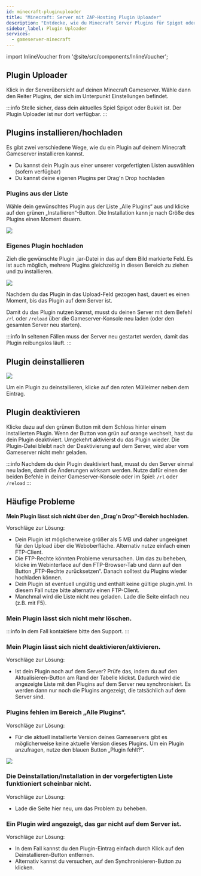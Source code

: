 ```yaml
---
id: minecraft-pluginuploader
title: "Minecraft: Server mit ZAP-Hosting Plugin Uploader"
description: "Entdecke, wie du Minecraft Server Plugins für Spigot oder Bukkit einfach verwaltest und dein Spielerlebnis verbesserst → Jetzt mehr erfahren"
sidebar_label: Plugin Uploader
services:
  - gameserver-minecraft
---
```


import InlineVoucher from '@site/src/components/InlineVoucher';

<InlineVoucher />

## Plugin Uploader

Klick in der Serverübersicht auf deinen Minecraft Gameserver. Wähle dann den Reiter Plugins, der sich im Unterpunkt Einstellungen befindet.

:::info
Stelle sicher, dass dein aktuelles Spiel Spigot oder Bukkit ist. Der Plugin Uploader ist nur dort verfügbar.
:::

## Plugins installieren/hochladen

Es gibt zwei verschiedene Wege, wie du ein Plugin auf deinem Minecraft Gameserver installieren kannst.

- Du kannst dein Plugin aus einer unserer vorgefertigten Listen auswählen (sofern verfügbar)
- Du kannst deine eigenen Plugins per Drag'n Drop hochladen

### Plugins aus der Liste

Wähle dein gewünschtes Plugin aus der Liste „Alle Plugins“ aus und klicke auf den grünen „Installieren“-Button. Die Installation kann je nach Größe des Plugins einen Moment dauern.

![](https://screensaver01.zap-hosting.com/index.php/s/dxrtY8pQwmtfEP9/preview)

### Eigenes Plugin hochladen

Zieh die gewünschte Plugin .jar-Datei in das auf dem Bild markierte Feld. Es ist auch möglich, mehrere Plugins gleichzeitig in diesen Bereich zu ziehen und zu installieren.

![](https://screensaver01.zap-hosting.com/index.php/s/fM2a4AeyspaQzYd/preview)

Nachdem du das Plugin in das Upload-Feld gezogen hast, dauert es einen Moment, bis das Plugin auf dem Server ist.

Damit du das Plugin nutzen kannst, musst du deinen Server mit dem Befehl `/rl` oder `/reload` über die Gameserver-Konsole neu laden (oder den gesamten Server neu starten).

:::info
In seltenen Fällen muss der Server neu gestartet werden, damit das Plugin reibungslos läuft.
:::


## Plugin deinstallieren

![](https://screensaver01.zap-hosting.com/index.php/s/dKaeJr8M3jzgMBS/preview)

Um ein Plugin zu deinstallieren, klicke auf den roten Mülleimer neben dem Eintrag.

## Plugin deaktivieren

Klicke dazu auf den grünen Button mit dem Schloss hinter einem installierten Plugin. Wenn der Button von grün auf orange wechselt, hast du dein Plugin deaktiviert. Umgekehrt aktivierst du das Plugin wieder. Die Plugin-Datei bleibt nach der Deaktivierung auf dem Server, wird aber vom Gameserver nicht mehr geladen.

:::info
Nachdem du dein Plugin deaktiviert hast, musst du den Server einmal neu laden, damit die Änderungen wirksam werden. Nutze dafür einen der beiden Befehle in deiner Gameserver-Konsole oder im Spiel: `/rl` oder `/reload`
:::

## Häufige Probleme

**Mein Plugin lässt sich nicht über den „Drag'n Drop“-Bereich hochladen.**

Vorschläge zur Lösung:

- Dein Plugin ist möglicherweise größer als 5 MB und daher ungeeignet für den Upload über die Weboberfläche. Alternativ nutze einfach einen FTP-Client.
- Die FTP-Rechte könnten Probleme verursachen. Um das zu beheben, klicke im Webinterface auf den FTP-Browser-Tab und dann auf den Button „FTP-Rechte zurücksetzen“. Danach solltest du Plugins wieder hochladen können.
- Dein Plugin ist eventuell ungültig und enthält keine gültige plugin.yml. In diesem Fall nutze bitte alternativ einen FTP-Client.
- Manchmal wird die Liste nicht neu geladen. Lade die Seite einfach neu (z.B. mit F5).

### Mein Plugin lässt sich nicht mehr löschen.

:::info
In dem Fall kontaktiere bitte den Support.
:::

### Mein Plugin lässt sich nicht deaktivieren/aktivieren.

Vorschläge zur Lösung:

- Ist dein Plugin noch auf dem Server? Prüfe das, indem du auf den Aktualisieren-Button am Rand der Tabelle klickst. Dadurch wird die angezeigte Liste mit den Plugins auf dem Server neu synchronisiert. Es werden dann nur noch die Plugins angezeigt, die tatsächlich auf dem Server sind.

### Plugins fehlen im Bereich „Alle Plugins“.

Vorschläge zur Lösung:

- Für die aktuell installierte Version deines Gameservers gibt es möglicherweise keine aktuelle Version dieses Plugins. Um ein Plugin anzufragen, nutze den blauen Button „Plugin fehlt?“.

![](https://screensaver01.zap-hosting.com/index.php/s/DeMjH2s74geaLPq/preview)

### Die Deinstallation/Installation in der vorgefertigten Liste funktioniert scheinbar nicht.

Vorschläge zur Lösung:

- Lade die Seite hier neu, um das Problem zu beheben.

### Ein Plugin wird angezeigt, das gar nicht auf dem Server ist.

Vorschläge zur Lösung:

- In dem Fall kannst du den Plugin-Eintrag einfach durch Klick auf den Deinstallieren-Button entfernen.
- Alternativ kannst du versuchen, auf den Synchronisieren-Button zu klicken.

<InlineVoucher />
